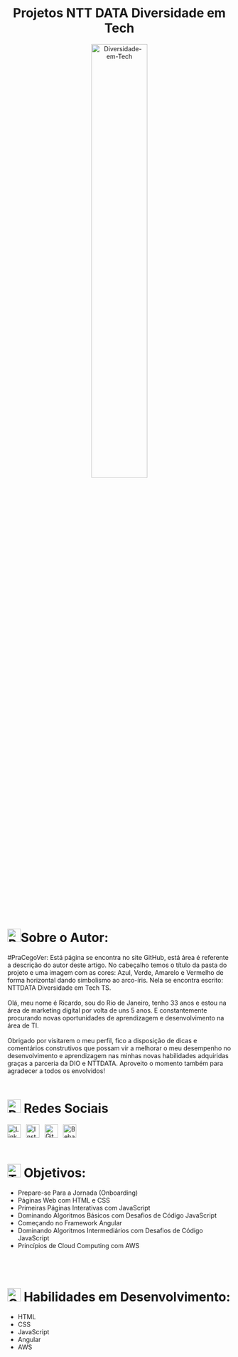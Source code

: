 <center><h1><b>Projetos NTT DATA Diversidade em Tech</b></h1>
<img src="https://hermes.digitalinnovation.one/tracks/5b4d8458-eb51-4a55-8dec-039b2374a096.png" alt="Diversidade-em-Tech" width="50%">
</center>
<h1><img src="https://cdn-icons-png.flaticon.com/512/4218/4218263.png" alt="Person" width="30"><b>Sobre o Autor:</b></h1>
#PraCegoVer: Está página se encontra no site GitHub, está área é referente a descrição do autor deste artigo. No cabeçalho temos o título da pasta do projeto e uma imagem com as cores: Azul, Verde, Amarelo e Vermelho de forma horizontal dando simbolismo ao arco-íris. Nela se encontra escrito: NTTDATA Diversidade em Tech TS.
<br>
<br>
Olá, meu nome é Ricardo, sou do Rio de Janeiro, tenho 33 anos e estou na área de marketing digital por volta de uns 5 anos. E constantemente procurando novas oportunidades de aprendizagem e desenvolvimento na área de TI.
<br>
<br>
Obrigado por visitarem o meu perfil, fico a disposição de dicas e comentários construtivos que possam vir a melhorar o meu desempenho no desenvolvimento e aprendizagem nas minhas novas habilidades adquiridas graças a parceria da DIO e NTTDATA. Aproveito o momento também para agradecer a todos os envolvidos!
<br>
<br>
<h1><img src="https://cdn-icons-png.flaticon.com/128/2297/2297903.png" alt="Redes Sociais" width="30"> <b>Redes Sociais</b></h1>
<a href="https://www.linkedin.com/in/ricardo-concei%C3%A7%C3%A3o-jr89/" target="_blank"><img src="https://cdn-icons-png.flaticon.com/128/3536/3536505.png" alt="Linkedin" width="30"></a>&nbsp;&nbsp;
<a href="https://www.instagram.com/ricardo_jcj/" target="_blank"><img src="https://cdn-icons-png.flaticon.com/128/2111/2111463.png" alt="Instagram" width="30"></a>&nbsp;&nbsp;
<a href="https://github.com/Ricardo-Vlad-Tepes" target="_blank"><img src="https://cdn-icons-png.flaticon.com/128/2504/2504911.png" alt="GitHub" width="30"></a>&nbsp;&nbsp;
<a href="https://www.behance.net/" target="_blank"><img src="https://cdn-icons-png.flaticon.com/128/2504/2504888.png" alt="Behance" width="30"></a>
<br>
<br>
<h1><img src="https://cdn-icons-png.flaticon.com/128/1694/1694364.png" alt="Target" width="30"> <b>Objetivos:</h1></b>
<ul><li>Prepare-se Para a Jornada (Onboarding)</li>
<li>Páginas Web com HTML e CSS</li>
<li>Primeiras Páginas Interativas com JavaScript</li>
<li>Dominando Algoritmos Básicos com Desafios de Código JavaScript</li>
<li>Começando no Framework Angular</li>
<li>Dominando Algoritmos Intermediários com Desafios de Código JavaScript</li>
<li>Princípios de Cloud Computing com AWS</li></ul>
<br>
<br>
<h1><img src="https://cdn-icons-png.flaticon.com/128/2115/2115955.png" alt="Code" width="30"> <b>Habilidades em Desenvolvimento:</b></h1>
<ul><li>HTML</li>
<li>CSS</li>
<li>JavaScript</li>
<li>Angular</li>
<li>AWS</li></ul>